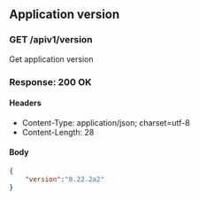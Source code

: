 ## Application version

### GET /apiv1/version

Get application version

### Response: 200 OK

#### Headers

* Content-Type: application/json; charset=utf-8
* Content-Length: 28

#### Body

```json
{
    "version":"0.22.2a2"
}
```

